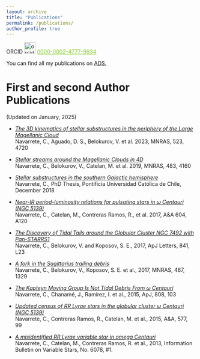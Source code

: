 ```yaml
---
layout: archive
title: "Publications"
permalink: /publications/
author_profile: true
---
```

ORCID <img src="https://orcid.org/assets/vectors/orcid.logo.icon.svg" alt="orcid" width="30"/> <a href="https://orcid.org/0000-0002-4777-9934" style="color:#84CC27">0000-0002-4777-9934</a>

You can find all my publications on <u><a href="https://ui.adsabs.harvard.edu/search/filter_author_facet_hier_fq_author=NOT&filter_author_facet_hier_fq_author=(*%3A*%20NOT%20author_facet_hier%3A%221%2FNavarrete%2C%20C%2FNavarrete%2C%20Carolina%22)&filter_author_facet_hier_fq_author=author_facet_hier%3A%221%2FNavarrete%2C%20C%2FNavarrete%2C%20C%C3%A9sar%20O%22&filter_database_fq_database=NOT&filter_database_fq_database=((database%3Aastronomy%20OR%20database%3Aphysics)%20NOT%20database%3A%22earthscience%22)&filter_database_fq_database=database%3A%22physics%22&fq=%7B!type%3Daqp%20v%3D%24fq_database%7D&fq=%7B!type%3Daqp%20v%3D%24fq_author%7D&fq_author=((*%3A*%20NOT%20author_facet_hier%3A%221%2FNavarrete%2C%20C%2FNavarrete%2C%20Carolina%22)%20NOT%20author_facet_hier%3A%221%2FNavarrete%2C%20C%2FNavarrete%2C%20C%C3%A9sar%20O%22)&fq_database=(((database%3Aastronomy%20OR%20database%3Aphysics)%20NOT%20database%3A%22earthscience%22)%20NOT%20database%3A%22physics%22)&q=%20author%3A%22Navarrete%2C%20C%22&sort=date%20desc%2C%20bibcode%20desc&p_=0">ADS</a>.</u>

First and second Author Publications
=========================

(Updated on January, 2025)

* [*The 3D kinematics of stellar substructures in the periphery of the Large Magellanic Cloud*](https://ui.adsabs.harvard.edu/abs/2023MNRAS.523.4720N/abstract)
<br>Navarrete, C., Aguado, D. S., Belokurov, V. et al. 2023, MNRAS, 523, 4720

* [*Stellar streams around the Magellanic Clouds in 4D*](https://ui.adsabs.harvard.edu/abs/2019MNRAS.483.4160N/abstract)
<br>Navarrete, C., Belokurov, V., Catelan, M. et al. 2019, MNRAS, 483, 4160

* [*Stellar substructures in the southern Galactic hemisphere*](https://ui.adsabs.harvard.edu/abs/2019PhDT........72N/abstract)
<br>Navarrete, C., PhD Thesis, Pontificia Universidad Católica de Chile, December 2018

* [*Near-IR period-luminosity relations for pulsating stars in ω Centauri (NGC 5139)*](https://ui.adsabs.harvard.edu/abs/2017A%26A...604A.120N/abstract)
<br>Navarrete, C., Catelan, M., Contreras Ramos, R., et al. 2017, A&A 604, A120

* [*The Discovery of Tidal Tails around the Globular Cluster NGC 7492 with Pan-STARRS1*](https://ui.adsabs.harvard.edu/abs/2017ApJ...841L..23N/abstract)
<br>Navarrete, C., Belokurov, V. and Koposov, S. E., 2017, ApJ Letters, 841, L23

* [*A fork in the Sagittarius trailing debris*](https://ui.adsabs.harvard.edu/abs/2017MNRAS.467.1329N/abstract) 
<br>Navarrete, C., Belokurov, V., Koposov, S. E. et al., 2017, MNRAS, 467, 1329

* [*The Kapteyn Moving Group Is Not Tidal Debris From ω Centauri*](https://ui.adsabs.harvard.edu/abs/2015ApJ...808..103N/abstract) 
<br>Navarrete, C., Chanamé, J., Ramírez, I. et al., 2015, ApJ, 808, 103

* [*Updated census of RR Lyrae stars in the globular cluster ω Centauri (NGC 5139)*](https://ui.adsabs.harvard.edu/abs/2015A%26A...577A..99N/abstract)
<br>Navarrete, C., Contreras Ramos, R., Catelan, M. et al., 2015, A&A, 577, 99

* [*A misidentified RR Lyrae variable star in omega Centauri*](https://ui.adsabs.harvard.edu/abs/2013IBVS.6078....1N/abstract)
<br>Navarrete, C., Catelan, M., Contreras Ramos, R. et al., 2013,  Information Bulletin on Variable Stars, No. 6078, #1.
